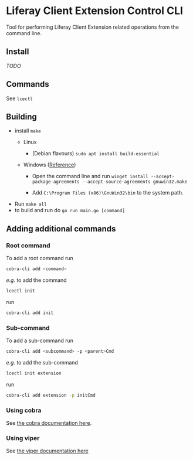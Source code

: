 # Liferay Client Extension Control CLI

Tool for performing Liferay Client Extension related operations from the command line.

## Install

_TODO_

## Commands

See `lcectl`

## Building

* install `make`
  * Linux
    * (Debian flavours) `sudo apt install build-essential`
  * Windows ([Reference](https://www.technewstoday.com/install-and-use-make-in-windows/))

    * Open the command line and run `winget install --accept-package-agreements --accept-source-agreements gnuwin32.make`

    * Add `C:\Program Files (x86)\GnuWin32\bin` to the system path.
* Run `make all`
* to build and run do `go run main.go [command]`

## Adding additional commands

### Root command
To add a root command run
```bash
cobra-cli add <command>
```

_e.g._ to add the command
  ```bash
  lcectl init
  ```
  run
  ```bash
  cobra-cli add init
  ```

### Sub-command
To add a sub-command run
```bash
cobra-cli add <subcommand> -p <parent>Cmd
```

_e.g._ to add the sub-command
  ```bash
  lcectl init extension
  ```
  run
  ```bash
  cobra-cli add extension -p initCmd
  ```

### Using cobra

See [the cobra documentation here](https://github.com/spf13/cobra/blob/main/user_guide.md#using-the-cobra-library).

### Using viper

See [the viper documentation here](https://github.com/spf13/viper#readme)